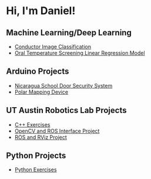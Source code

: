 <h1>Hi, I'm Daniel! <br/>
<h2>Machine Learning/Deep Learning</h2>

- [Conductor Image Classification](https://github.com/dkang1630/Conductor_Image_Classification.git)
- [Oral Temperature Screening Linear Regression Model](https://github.com/dkang1630/facial-and-oral-temperature-screening-Linear-Regression-Machine-Learning-Model.git)
  
<h2>Arduino Projects</h2>
  
- [Nicaragua School Door Security System](https://github.com/dkang1630/NicaraguaSchoolSecurity)
- [Polar Mapping Device](https://github.com/dkang1630/PolarMap)

<h2>UT Austin Robotics Lab Projects</h2>

- [C++ Exercises](https://github.com/dkang1630/RoboticsLabC-Eg)
- [OpenCV and ROS Interface Project](https://github.com/dkang1630/RoboticsLabROSOpenCV/tree/main)
- [ROS and RViz Project](https://github.com/dkang1630/ROS_Transform/blob/main/README.md)

<h2>Python Projects</h2>

- [Python Exercises](https://github.com/dkang1630/PythonExercise)



